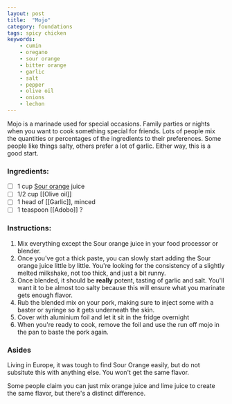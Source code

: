 ```yaml
---
layout: post
title:  "Mojo"
category: foundations
tags: spicy chicken
keywords: 
    - cumin 
    - oregano 
    - sour orange
    - bitter orange
    - garlic 
    - salt 
    - pepper 
    - olive oil
    - onions 
    - lechon 
---
```


Mojo is a marinade used for special occasions. Family parties or nights when you want to cook something special for friends. Lots of people mix the quantities or percentages of the ingredients to their preferences. Some people like things salty, others prefer a lot of garlic. Either way, this is a good start.

### Ingredients:

- [ ] 1 cup [Sour orange](https://en.wikipedia.org/wiki/Bitter_orange) juice 
- [ ] 1/2 cup [[Olive oil]]
- [ ] 1 head of [[Garlic]], minced
- [ ] 1 teaspoon [[Adobo]] ?

### Instructions:

1. Mix everything except the Sour orange juice in your food processor or blender. 
2. Once you've got a thick paste, you can slowly start adding the Sour orange juice little by little. You're looking for the consistency of a slightly melted milkshake, not too thick, and just a bit runny.
3. Once blended, it should be **really** potent, tasting of garlic and salt. You'll want it to be almost too salty because this will ensure what you marinate gets enough flavor.
4. Rub the blended mix on your pork, making sure to inject some with a baster or syringe so it gets underneath the skin.
5. Cover with aluminium foil and let it sit in the fridge overnight 
6. When you're ready to cook, remove the foil and use the run off mojo in the pan to baste the pork again.

### Asides

Living in Europe, it was tough to find Sour Orange easily, but do not subsitute this with anything else. You won't get the same flavor. 

Some people claim you can just mix orange juice and lime juice to create the same flavor, but there's a distinct difference.